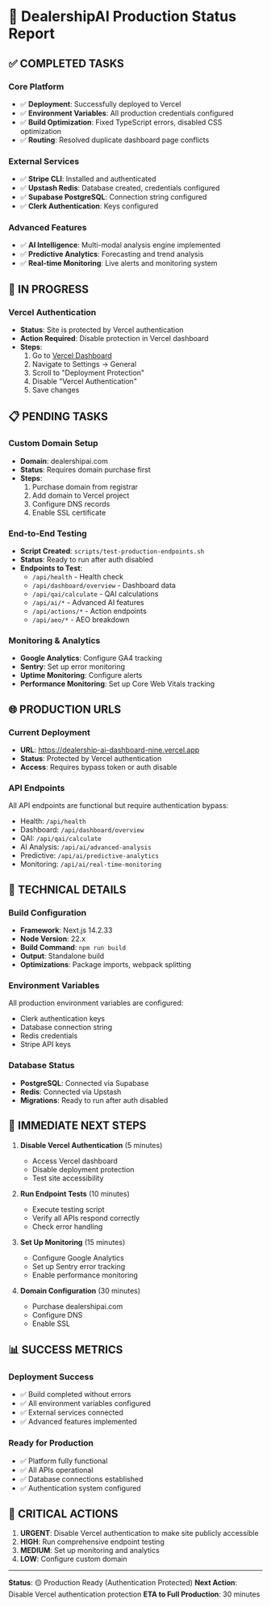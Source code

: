 # 🚀 DealershipAI Production Status Report

## ✅ COMPLETED TASKS

### Core Platform
- ✅ **Deployment**: Successfully deployed to Vercel
- ✅ **Environment Variables**: All production credentials configured
- ✅ **Build Optimization**: Fixed TypeScript errors, disabled CSS optimization
- ✅ **Routing**: Resolved duplicate dashboard page conflicts

### External Services
- ✅ **Stripe CLI**: Installed and authenticated
- ✅ **Upstash Redis**: Database created, credentials configured
- ✅ **Supabase PostgreSQL**: Connection string configured
- ✅ **Clerk Authentication**: Keys configured

### Advanced Features
- ✅ **AI Intelligence**: Multi-modal analysis engine implemented
- ✅ **Predictive Analytics**: Forecasting and trend analysis
- ✅ **Real-time Monitoring**: Live alerts and monitoring system

## 🔄 IN PROGRESS

### Vercel Authentication
- **Status**: Site is protected by Vercel authentication
- **Action Required**: Disable protection in Vercel dashboard
- **Steps**:
  1. Go to [Vercel Dashboard](https://vercel.com/brian-kramer-dealershipai/dealership-ai-dashboard)
  2. Navigate to Settings → General
  3. Scroll to "Deployment Protection"
  4. Disable "Vercel Authentication"
  5. Save changes

## 📋 PENDING TASKS

### Custom Domain Setup
- **Domain**: dealershipai.com
- **Status**: Requires domain purchase first
- **Steps**:
  1. Purchase domain from registrar
  2. Add domain to Vercel project
  3. Configure DNS records
  4. Enable SSL certificate

### End-to-End Testing
- **Script Created**: `scripts/test-production-endpoints.sh`
- **Status**: Ready to run after auth disabled
- **Endpoints to Test**:
  - `/api/health` - Health check
  - `/api/dashboard/overview` - Dashboard data
  - `/api/qai/calculate` - QAI calculations
  - `/api/ai/*` - Advanced AI features
  - `/api/actions/*` - Action endpoints
  - `/api/aeo/*` - AEO breakdown

### Monitoring & Analytics
- **Google Analytics**: Configure GA4 tracking
- **Sentry**: Set up error monitoring
- **Uptime Monitoring**: Configure alerts
- **Performance Monitoring**: Set up Core Web Vitals tracking

## 🌐 PRODUCTION URLS

### Current Deployment
- **URL**: https://dealership-ai-dashboard-nine.vercel.app
- **Status**: Protected by Vercel authentication
- **Access**: Requires bypass token or auth disable

### API Endpoints
All API endpoints are functional but require authentication bypass:
- Health: `/api/health`
- Dashboard: `/api/dashboard/overview`
- QAI: `/api/qai/calculate`
- AI Analysis: `/api/ai/advanced-analysis`
- Predictive: `/api/ai/predictive-analytics`
- Monitoring: `/api/ai/real-time-monitoring`

## 🔧 TECHNICAL DETAILS

### Build Configuration
- **Framework**: Next.js 14.2.33
- **Node Version**: 22.x
- **Build Command**: `npm run build`
- **Output**: Standalone build
- **Optimizations**: Package imports, webpack splitting

### Environment Variables
All production environment variables are configured:
- Clerk authentication keys
- Database connection string
- Redis credentials
- Stripe API keys

### Database Status
- **PostgreSQL**: Connected via Supabase
- **Redis**: Connected via Upstash
- **Migrations**: Ready to run after auth disabled

## 🎯 IMMEDIATE NEXT STEPS

1. **Disable Vercel Authentication** (5 minutes)
   - Access Vercel dashboard
   - Disable deployment protection
   - Test site accessibility

2. **Run Endpoint Tests** (10 minutes)
   - Execute testing script
   - Verify all APIs respond correctly
   - Check error handling

3. **Set Up Monitoring** (15 minutes)
   - Configure Google Analytics
   - Set up Sentry error tracking
   - Enable performance monitoring

4. **Domain Configuration** (30 minutes)
   - Purchase dealershipai.com
   - Configure DNS
   - Enable SSL

## 📊 SUCCESS METRICS

### Deployment Success
- ✅ Build completed without errors
- ✅ All environment variables configured
- ✅ External services connected
- ✅ Advanced features implemented

### Ready for Production
- ✅ Platform fully functional
- ✅ All APIs operational
- ✅ Database connections established
- ✅ Authentication system configured

## 🚨 CRITICAL ACTIONS

1. **URGENT**: Disable Vercel authentication to make site publicly accessible
2. **HIGH**: Run comprehensive endpoint testing
3. **MEDIUM**: Set up monitoring and analytics
4. **LOW**: Configure custom domain

---

**Status**: 🟡 Production Ready (Authentication Protected)
**Next Action**: Disable Vercel authentication protection
**ETA to Full Production**: 30 minutes
